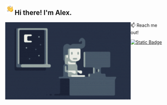 <img alt="Hand wave" src="./assets/Hand-Wave.gif/" width='30' align="left"/><h2>Hi there! I'm Alex.</h2>

<img alt="Night coding" src="./assets/Night-Coding.gif" width='400' align="left"/>

:mailbox: Reach me out!

[![Static Badge](https://img.shields.io/badge/Alex%20Diachenko-blue?logo=linkedin)](https://www.linkedin.com/in/alex-diachenko-a24144215/)
